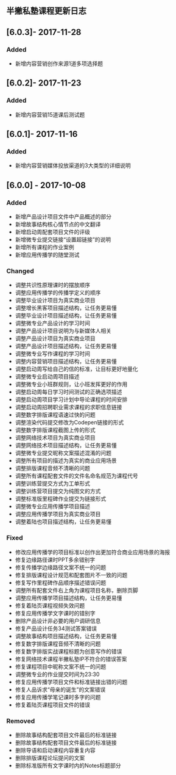## 半撇私塾课程更新日志

## [6.0.3]- 2017-11-28

### Added

- 新增内容营销创作来源1道多项选择题

## [6.0.2]- 2017-11-23

### Added

- 新增内容营销15道课后测试题

## [6.0.1]- 2017-11-16

### Added

- 新增内容营销媒体投放渠道的3大类型的详细说明

## [6.0.0] - 2017-10-08

### Added

- 新增产品设计项目文件中产品概述的部分
- 新增故事结构核心情节点的中文翻译
- 新增启动周配套项目文件的评级
- 新增微专业提交链接“设置超链接”的说明
- 新增所有课程的作业案例
- 新增应用传播学的随堂测试

###  Changed

- 调整共识性原理课时的摆放顺序
- 调整应用传播学的传播学定义的顺序
- 调整毕业设计项目为真实商业项目
- 调整增长黑客项目描述结构，让任务更易懂
- 调整毕业设计项目描述结构，让任务更易懂
- 调整微专业产品设计的学习时间
- 调整产品设计项目说明为与新媒体人相关
- 调整产品设计项目为真实商业项目
- 调整产品设计项目描述结构，让任务更易懂
- 调整微专业写作课程的学习时间
- 调整内容营销项目描述结构，让任务更易懂
- 调整启动周写给自己的信的标准，让目标更好地量化
- 调整微专业启动周项目描述
- 调整微专业小班群规则，让小班发挥更好的作用
- 调整启动周每日学习时间测试的正确选项描述
- 调整启动周项目学习计划中导论课程的时间安排
- 调整启动周招聘职业需求课程的求职信息链接
- 调整数字排版课程语速过快的问题
- 调整渲染代码提交修改为Codepen链接的形式
- 调整数字排版课程截图上传的形式
- 调整网络技术项目为真实商业项目
- 调整网络技术项目描述结构，让任务更易懂
- 调整微专业提交昵称文案描述混淆的问题
- 调整所有项目的描述为真实的商业应用场景
- 调整排版课程音频不清晰的问题
- 调整所有课程配套文件的文件名命名规范为课程代号
- 调整训练营提交方式为工单形式
- 调整训练营项目提交为纯图文的方式
- 调整标准版里程碑作业提交为链接形式
- 调整微专业应用传播学项目描述
- 调整应用传播学项目为真实商业项目
- 调整着陆也项目描述结构，让任务更易懂

###   Fixed

- 修改应用传播学的项目标准以创作出更加符合商业应用场景的海报
- 修复边缘路径课时PPT多余错别字
- 修复传播学边缘路径文案不统一的问题
- 修复排版课程设计规范和配套图片不一致的问题
- 修复写作里程碑作品顺序描述错误问题
- 调整所有配套文件右上角为课程项目名称，删除页脚
- 调整应用传播学项目描述结构，让任务更易懂
- 修复着陆页课程视频失效问题
- 修复应用传播学文字课时的错别字
- 删除产品设计非必要的用户调研信息
- 修复产品设计任务34测试答案错误
- 调整故事结构项目描述结构，让任务更易懂
- 修复数字排版课程音频不清晰的问题
- 修复数字排版实战课程标题为创意写作的错误
- 修复网络技术课程半撇私塾IP不符合的错误答案
- 修复课程项目中昵称文案不统一的问题
- 调整微专业的作业提交时间为23:30
- 修复应用传播学项目文件和标准链接出错的问题
- 修复人品诉求“母亲的诞生”的文案错误
- 修复应用传播学笔记课时多字的问题
- 修复着陆页课程项目文件的错误

### Removed

- 删除故事结构配套项目文件最后的标准链接
- 删除故事结构配套项目文件最后的标准链接
- 删除导语和启动课程内容重复内容
- 删除排版课程论坛提问的文案
- 删除标准版所有文字课时内的Notes标题部分


